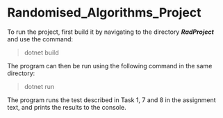 # Randomised_Algorithms_Project
To run the project, first build it by navigating to the directory ***RadProject*** and use the command:
> dotnet build

The program can then be run using the following command in the same directory:
> dotnet run

The program runs the test described in Task 1, 7 and 8 in the assignment text, and prints the results to the console.
